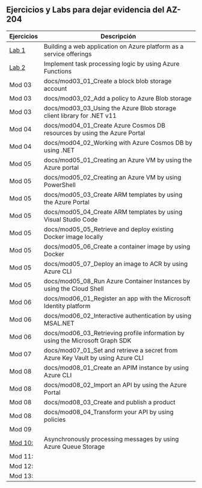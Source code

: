 ## Ejercicios y Labs para dejar evidencia del AZ-204

| Ejercicios                                    | Descripción                                                  |
| --------------------------------------------- | ------------------------------------------------------------ |
| [Lab 1](./mod01/ZZ-Lab/AZ-204_01_lab_ak.md)   | Building a web application on Azure platform as a service offerings |
| [Lab 2](./mod02/ZZ-Lab/AZ-204_02_lab_ak.md)   | Implement task processing logic by using Azure Functions     |
| Mod 03                                        | docs/mod03_01_Create a block blob storage account            |
| Mod 03                                        | docs/mod03_02_Add a policy to Azure Blob storage             |
| Mod 03                                        | docs/mod03_03_Using the Azure Blob storage client  library for .NET v11 |
| Mod 04                                        | docs/mod04_01_Create Azure Cosmos DB resources by using  the Azure Portal |
| Mod 04                                        | docs/mod04_02_Working with Azure Cosmos DB by using  .NET    |
| Mod 05                                        | docs/mod05_01_Creating an Azure VM by using the Azure  portal |
| Mod 05                                        | docs/mod05_02_Creating an Azure VM by using  PowerShell      |
| Mod 05                                        | docs/mod05_03_Create ARM templates by using the Azure  Portal |
| Mod 05                                        | docs/mod05_04_Create ARM templates by using Visual  Studio Code |
| Mod 05                                        | docs/mod05_05_Retrieve and deploy existing Docker image  locally |
| Mod 05                                        | docs/mod05_06_Create a container image by using  Docker      |
| Mod 05                                        | docs/mod05_07_Deploy an image to ACR by using Azure  CLI     |
| Mod 05                                        | docs/mod05_08_Run Azure Container Instances by using the  Cloud Shell |
| Mod 06                                        | docs/mod06_01_Register an app with the Microsoft  Identity platform |
| Mod 06                                        | docs/mod06_02_Interactive authentication by using  MSAL.NET  |
| Mod 06                                        | docs/mod06_03_Retrieving profile information by using  the Microsoft Graph SDK |
| Mod 07                                        | docs/mod07_01_Set and retrieve a secret from Azure Key  Vault by using Azure CLI |
| Mod 08                                        | docs/mod08_01_Create an APIM instance by using Azure  CLI    |
| Mod 08                                        | docs/mod08_02_Import an API by using the Azure  Portal       |
| Mod 08                                        | docs/mod08_03_Create and publish a product                   |
| Mod 08                                        | docs/mod08_04_Transform your API by using policies           |
| Mod 09                                        |                                                              |
| [Mod 10:](./mod10/ZZ-Lab/AZ-204_10_lab_ak.md) | Asynchronously processing messages by using Azure Queue Storage |
| Mod 11:                                       |                                                              |
| Mod 12:                                       |                                                              |
| Mod 13:                                       |                                                              |